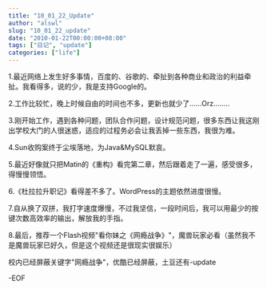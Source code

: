 ```yaml
---
title: "10_01_22_Update"
author: "alswl"
slug: "10_01_22_update"
date: "2010-01-22T00:00:00+08:00"
tags: ["日记", "update"]
categories: ["life"]
---
```


1.最近网络上发生好多事情，百度的、谷歌的、牵扯到各种商业和政治的利益牵扯。我看得多，说的少，我是支持Google的。

2.工作比较忙，晚上时候自由的时间也不多，更新也就少了……Orz........

3.刚开始工作，遇到各种问题，团队合作问题，设计规范问题，很多东西让我这刚出学校大门的人很迷惑，适应的过程务必会让我丢掉一些东西，我很为难。

4.Sun收购案终于尘埃落地，为Java&MySQL默哀。

5.最近好像就只把Matin的《重构》看完第二章，然后跟着走了一遍，感受很多，得慢慢领悟。

6.《杜拉拉升职记》看得差不多了。WordPress的主题依然进度很慢。

7.自从换了双拼，我打字速度爆慢，不过我坚信，一段时间后，我可以用最少的按键次数高效率的输出，解放我的手指。

8.最后，推荐一个Flash视频"看你妹之《网瘾战争》"，魔兽玩家必看（虽然我不是魔兽玩家已好久，但是这个视频还是很现实很娱乐）

校内已经屏蔽关键字"网瘾战争"，优酷已经屏蔽，土豆还有-update

-EOF

